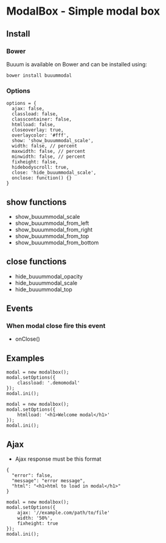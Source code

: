 ModalBox - Simple modal box
===========================

## Install

### Bower

Buuum is available on Bower and can be installed using:

```
bower install buuummodal
```

### Options

```
options = {
  ajax: false,
  classload: false,
  classcontainer: false,
  htmlload: false,
  closeoverlay: true,
  overlaycolor: '#fff',
  show: 'show_buuummodal_scale',
  width: false, // percent
  maxwidth: false, // percent
  minwidth: false, // percent
  fixheight: false,
  hidebodyscroll: true,
  close: 'hide_buuummodal_scale',
  onclose: function() {}
}
```

## show functions

* show_buuummodal_scale
* show_buuummodal_from_left
* show_buuummodal_from_right
* show_buuummodal_from_top
* show_buuummodal_from_bottom

## close functions

* hide_buuummodal_opacity
* hide_buuummodal_scale
* hide_buuummodal_top

## Events
### When modal close fire this event
* onClose()

## Examples

```
modal = new modalbox();
modal.setOptions({
    classload: '.demomodal'
});
modal.ini();
```

```
modal = new modalbox();
modal.setOptions({
    htmlload: '<h1>Welcome modal</h1>'
});
modal.ini();
```

## Ajax
* Ajax response must be this format

```
{
  "error": false,
  "message": "error message",
  "html": "<h1>html to load in modal</h1>"
}
```

```
modal = new modalbox();
modal.setOptions({
    ajax: '//example.com/path/to/file'
    width: '50%',
    fixheight: true
});
modal.ini();
```
